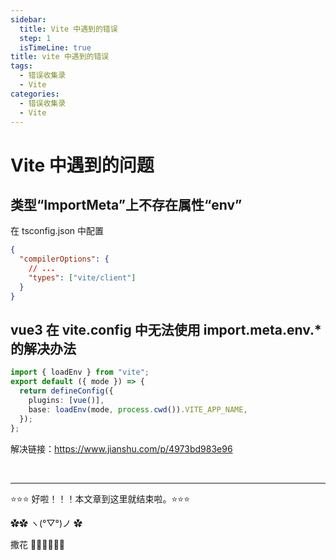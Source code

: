 ```yaml
---
sidebar:
  title: Vite 中遇到的错误
  step: 1
  isTimeLine: true
title: vite 中遇到的错误
tags:
  - 错误收集录
  - Vite
categories:
  - 错误收集录
  - Vite
---
```


# Vite 中遇到的问题

## 类型“ImportMeta”上不存在属性“env”

在 tsconfig.json 中配置

```json
{
  "compilerOptions": {
    // ...
    "types": ["vite/client"]
  }
}
```

## vue3 在 vite.config 中无法使用 import.meta.env.\*的解决办法

```ts
import { loadEnv } from "vite";
export default ({ mode }) => {
  return defineConfig({
    plugins: [vue()],
    base: loadEnv(mode, process.cwd()).VITE_APP_NAME,
  });
};
```

解决链接：https://www.jianshu.com/p/4973bd983e96

<br/>
<hr />

⭐️⭐️⭐️ 好啦！！！本文章到这里就结束啦。⭐️⭐️⭐️

✿✿ ヽ(°▽°)ノ ✿

撒花 🌸🌸🌸🌸🌸🌸
